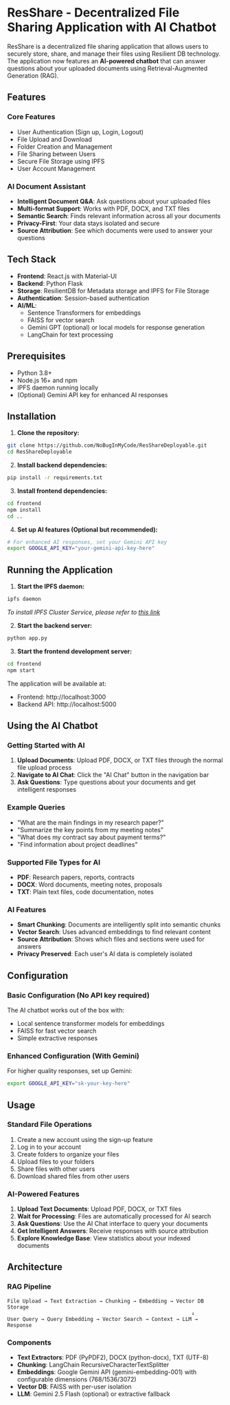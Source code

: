 # ResShare - Decentralized File Sharing Application with AI Chatbot

ResShare is a decentralized file sharing application that allows users to securely store, share, and manage their files using Resilient DB technology. The application now features an **AI-powered chatbot** that can answer questions about your uploaded documents using Retrieval-Augmented Generation (RAG).

## Features

### Core Features
- User Authentication (Sign up, Login, Logout)
- File Upload and Download
- Folder Creation and Management
- File Sharing between Users
- Secure File Storage using IPFS
- User Account Management

### AI Document Assistant
- **Intelligent Document Q&A**: Ask questions about your uploaded files
- **Multi-format Support**: Works with PDF, DOCX, and TXT files
- **Semantic Search**: Finds relevant information across all your documents
- **Privacy-First**: Your data stays isolated and secure
- **Source Attribution**: See which documents were used to answer your questions

## Tech Stack

- **Frontend**: React.js with Material-UI
- **Backend**: Python Flask
- **Storage**: ResilientDB for Metadata storage and IPFS for File Storage
- **Authentication**: Session-based authentication
- **AI/ML**: 
  - Sentence Transformers for embeddings
  - FAISS for vector search
  - Gemini GPT (optional) or local models for response generation
  - LangChain for text processing

## Prerequisites

- Python 3.8+
- Node.js 16+ and npm
- IPFS daemon running locally
- (Optional) Gemini API key for enhanced AI responses

## Installation

1. **Clone the repository:**
```bash
git clone https://github.com/NoBugInMyCode/ResShareDeployable.git
cd ResShareDeployable
```

2. **Install backend dependencies:**
```bash
pip install -r requirements.txt
```

3. **Install frontend dependencies:**
```bash
cd frontend
npm install
cd ..
```

4. **Set up AI features (Optional but recommended):**
```bash
# For enhanced AI responses, set your Gemini API key
export GOOGLE_API_KEY="your-gemini-api-key-here"
```

## Running the Application

1. **Start the IPFS daemon:**
```bash
ipfs daemon
```
*To install IPFS Cluster Service, please refer to [this link](https://ipfscluster.io/download/)*

2. **Start the backend server:**
```bash
python app.py
```

3. **Start the frontend development server:**
```bash
cd frontend
npm start
```

The application will be available at:
- Frontend: http://localhost:3000
- Backend API: http://localhost:5000

## Using the AI Chatbot

### Getting Started with AI
1. **Upload Documents**: Upload PDF, DOCX, or TXT files through the normal file upload process
2. **Navigate to AI Chat**: Click the "AI Chat" button in the navigation bar
3. **Ask Questions**: Type questions about your documents and get intelligent responses

### Example Queries
- "What are the main findings in my research paper?"
- "Summarize the key points from my meeting notes"
- "What does my contract say about payment terms?"
- "Find information about project deadlines"

### Supported File Types for AI
- **PDF**: Research papers, reports, contracts
- **DOCX**: Word documents, meeting notes, proposals  
- **TXT**: Plain text files, code documentation, notes

### AI Features
- **Smart Chunking**: Documents are intelligently split into semantic chunks
- **Vector Search**: Uses advanced embeddings to find relevant content
- **Source Attribution**: Shows which files and sections were used for answers
- **Privacy Preserved**: Each user's AI data is completely isolated

## Configuration

### Basic Configuration (No API key required)
The AI chatbot works out of the box with:
- Local sentence transformer models for embeddings
- FAISS for fast vector search
- Simple extractive responses

### Enhanced Configuration (With Gemini)
For higher quality responses, set up Gemini:
```bash
export GOOGLE_API_KEY="sk-your-key-here"
```

## Usage

### Standard File Operations
1. Create a new account using the sign-up feature
2. Log in to your account
3. Create folders to organize your files
4. Upload files to your folders
5. Share files with other users
6. Download shared files from other users

### AI-Powered Features
1. **Upload Text Documents**: Upload PDF, DOCX, or TXT files
2. **Wait for Processing**: Files are automatically processed for AI search
3. **Ask Questions**: Use the AI Chat interface to query your documents
4. **Get Intelligent Answers**: Receive responses with source attribution
5. **Explore Knowledge Base**: View statistics about your indexed documents
## Architecture

### RAG Pipeline
```
File Upload → Text Extraction → Chunking → Embedding → Vector DB Storage
                                                            ↓
User Query → Query Embedding → Vector Search → Context → LLM → Response
```

### Components
- **Text Extractors**: PDF (PyPDF2), DOCX (python-docx), TXT (UTF-8)
- **Chunking**: LangChain RecursiveCharacterTextSplitter
- **Embeddings**: Google Gemini API (gemini-embedding-001) with configurable dimensions (768/1536/3072)
- **Vector DB**: FAISS with per-user isolation
- **LLM**: Gemini 2.5 Flash (optional) or extractive fallback
